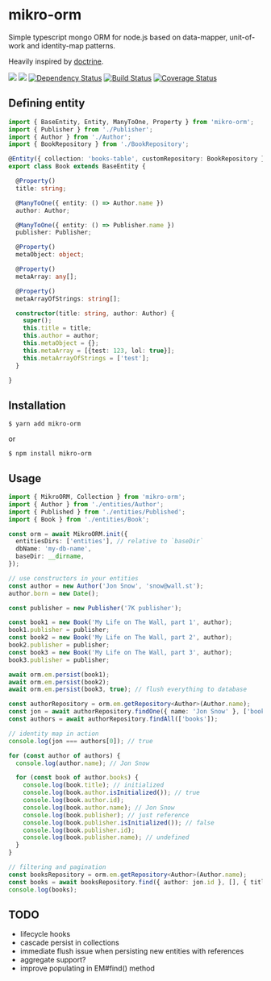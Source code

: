 # mikro-orm

Simple typescript mongo ORM for node.js based on data-mapper, unit-of-work and identity-map patterns.

Heavily inspired by [doctrine](https://www.doctrine-project.org/).

[![](https://img.shields.io/npm/v/mikro-orm.svg)](https://www.npmjs.com/package/mikro-orm)
[![](https://img.shields.io/npm/dm/mikro-orm.svg)](https://www.npmjs.com/package/mikro-orm)
[![Dependency Status](https://david-dm.org/B4nan/mikro-orm.svg)](https://david-dm.org/B4nan/mikro-orm)
[![Build Status](https://travis-ci.org/B4nan/mikro-orm.svg?branch=master)](https://travis-ci.org/B4nan/mikro-orm)
[![Coverage Status](https://img.shields.io/coveralls/B4nan/mikro-orm.svg)](https://coveralls.io/r/B4nan/mikro-orm?branch=master)


## Defining entity


```typescript
import { BaseEntity, Entity, ManyToOne, Property } from 'mikro-orm';
import { Publisher } from './Publisher';
import { Author } from './Author';
import { BookRepository } from './BookRepository';

@Entity({ collection: 'books-table', customRepository: BookRepository })
export class Book extends BaseEntity {

  @Property()
  title: string;

  @ManyToOne({ entity: () => Author.name })
  author: Author;

  @ManyToOne({ entity: () => Publisher.name })
  publisher: Publisher;

  @Property()
  metaObject: object;

  @Property()
  metaArray: any[];

  @Property()
  metaArrayOfStrings: string[];

  constructor(title: string, author: Author) {
    super();
    this.title = title;
    this.author = author;
    this.metaObject = {};
    this.metaArray = [{test: 123, lol: true}];
    this.metaArrayOfStrings = ['test'];
  }

}
```

## Installation

`$ yarn add mikro-orm`
 
or 

`$ npm install mikro-orm`

## Usage

```typescript
import { MikroORM, Collection } from 'mikro-orm';
import { Author } from './entities/Author';
import { Published } from './entities/Published';
import { Book } from './entities/Book';

const orm = await MikroORM.init({
  entitiesDirs: ['entities'], // relative to `baseDir`
  dbName: 'my-db-name',
  baseDir: __dirname,
});

// use constructors in your entities
const author = new Author('Jon Snow', 'snow@wall.st');
author.born = new Date();

const publisher = new Publisher('7K publisher');

const book1 = new Book('My Life on The Wall, part 1', author);
book1.publisher = publisher;
const book2 = new Book('My Life on The Wall, part 2', author);
book2.publisher = publisher;
const book3 = new Book('My Life on The Wall, part 3', author);
book3.publisher = publisher;

await orm.em.persist(book1);
await orm.em.persist(book2);
await orm.em.persist(book3, true); // flush everything to database

const authorRepository = orm.em.getRepository<Author>(Author.name);
const jon = await authorRepository.findOne({ name: 'Jon Snow' }, ['books']);
const authors = await authorRepository.findAll(['books']);

// identity map in action
console.log(jon === authors[0]); // true

for (const author of authors) {
  console.log(author.name); // Jon Snow

  for (const book of author.books) {
    console.log(book.title); // initialized
    console.log(book.author.isInitialized()); // true
    console.log(book.author.id);
    console.log(book.author.name); // Jon Snow
    console.log(book.publisher); // just reference
    console.log(book.publisher.isInitialized()); // false
    console.log(book.publisher.id);
    console.log(book.publisher.name); // undefined
  }
}

// filtering and pagination
const booksRepository = orm.em.getRepository<Author>(Author.name);
const books = await booksRepository.find({ author: jon.id }, [], { title: -1 }, 2, 1);
console.log(books);
```

## TODO

- lifecycle hooks
- cascade persist in collections
- immediate flush issue when persisting new entities with references
- aggregate support?
- improve populating in EM#find() method
